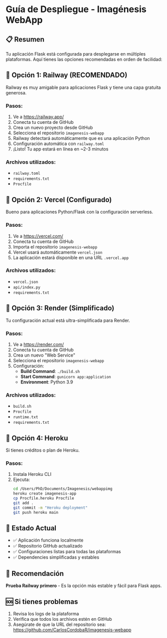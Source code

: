# Guía de Despliegue - Imagénesis WebApp

## 📋 Resumen
Tu aplicación Flask está configurada para desplegarse en múltiples plataformas. Aquí tienes las opciones recomendadas en orden de facilidad:

## 🥇 Opción 1: Railway (RECOMENDADO)
Railway es muy amigable para aplicaciones Flask y tiene una capa gratuita generosa.

### Pasos:
1. Ve a https://railway.app/
2. Conecta tu cuenta de GitHub
3. Crea un nuevo proyecto desde GitHub
4. Selecciona el repositorio `imagenesis-webapp`
5. Railway detectará automáticamente que es una aplicación Python
6. Configuración automática con `railway.toml`
7. ¡Listo! Tu app estará en línea en ~2-3 minutos

### Archivos utilizados:
- `railway.toml`
- `requirements.txt`
- `Procfile`

## 🥈 Opción 2: Vercel (Configurado)
Bueno para aplicaciones Python/Flask con la configuración serverless.

### Pasos:
1. Ve a https://vercel.com/
2. Conecta tu cuenta de GitHub
3. Importa el repositorio `imagenesis-webapp`
4. Vercel usará automáticamente `vercel.json`
5. La aplicación estará disponible en una URL `.vercel.app`

### Archivos utilizados:
- `vercel.json`
- `api/index.py`
- `requirements.txt`

## 🥉 Opción 3: Render (Simplificado)
Tu configuración actual está ultra-simplificada para Render.

### Pasos:
1. Ve a https://render.com/
2. Conecta tu cuenta de GitHub
3. Crea un nuevo "Web Service"
4. Selecciona el repositorio `imagenesis-webapp`
5. Configuración:
   - **Build Command**: `./build.sh`
   - **Start Command**: `gunicorn app:application`
   - **Environment**: Python 3.9

### Archivos utilizados:
- `build.sh`
- `Procfile`
- `runtime.txt`
- `requirements.txt`

## 🎯 Opción 4: Heroku
Si tienes créditos o plan de Heroku.

### Pasos:
1. Instala Heroku CLI
2. Ejecuta:
   ```bash
   cd /Users/PhD/Documents/Imagenesis/webappimg
   heroku create imagenesis-app
   cp Procfile.heroku Procfile
   git add .
   git commit -m "Heroku deployment"
   git push heroku main
   ```

## 🔧 Estado Actual
- ✅ Aplicación funciona localmente
- ✅ Repositorio GitHub actualizado
- ✅ Configuraciones listas para todas las plataformas
- ✅ Dependencies simplificadas y estables

## 📝 Recomendación
**Prueba Railway primero** - Es la opción más estable y fácil para Flask apps.

## 🆘 Si tienes problemas
1. Revisa los logs de la plataforma
2. Verifica que todos los archivos estén en GitHub
3. Asegúrate de que la URL del repositorio sea: https://github.com/CarlosCordobaR/imagenesis-webapp

